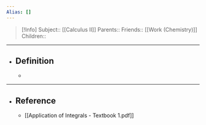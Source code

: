 ```yaml
---
Alias: []
---
```

> [!Info]
> Subject:: [[Calculus II]]
> Parents:: 
> Friends:: [[Work (Chemistry)]]
> Children:: 
---
- ## Definition
	- 
---
- ## Reference
	- [[Application of Integrals - Textbook 1.pdf]]